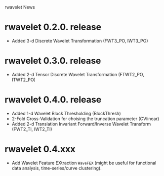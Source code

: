 rwavelet News

# rwavelet 0.2.0. release

-   Added 3-d Discrete Wavelet Transformation (FWT3_PO, IWT3_PO)

# rwavelet 0.3.0. release

-   Added 2-d Tensor Discrete Wavelet Transformation (FTWT2_PO,
    ITWT2_PO)

# rwavelet 0.4.0. release

-   Added 1-d Wavelet Block Thresholding (BlockThresh)
-   2-Fold Cross-Validation for choising the truncation parameter
    (CVlinear)
-   Added 2-d Translation Invariant Forward/Inverse Wavelet Transform
    (FWT2_TI, IWT2_TI)

# rwavelet 0.4.xxx

-   Add Wavelet Feature EXtraction `WaveFEX` (might be useful for
    functional data analysis, time-series/curve clustering).
